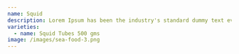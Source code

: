 ```yaml
---
name: Squid
description: Lorem Ipsum has been the industry's standard dummy text ever since the 1500s.
varieties:
  - name: Squid Tubes 500 gms
image: /images/sea-food-3.png
---
```

